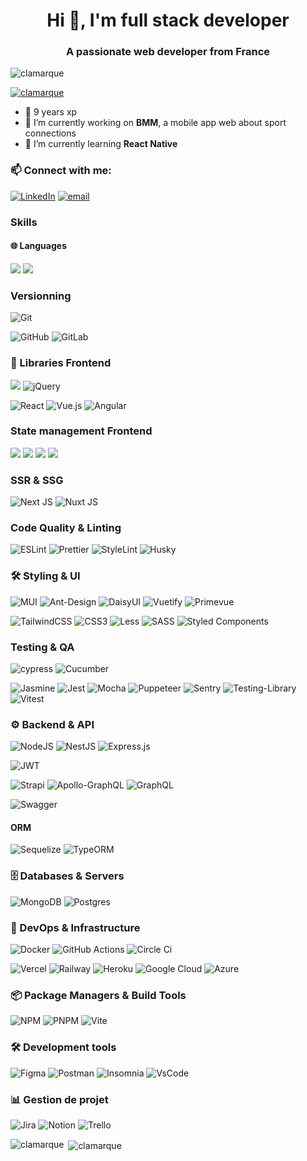 <h1 align="center">Hi 👋, I'm full stack developer</h1>
<h3 align="center">A passionate web developer from France</h3>

<p align="left"> <img src="https://komarev.com/ghpvc/?username=clamarque&label=Profile%20views&color=0e75b6&style=flat" alt="clamarque" /> </p>

<p align="left"> <a href="https://github.com/ryo-ma/github-profile-trophy"><img src="https://github-profile-trophy.vercel.app/?username=clamarque" alt="clamarque" /></a> </p>

- 🚀 9 years xp
- 🔭 I’m currently working on **BMM**, a mobile app web about sport connections
- 🌱 I’m currently learning **React Native**

### 📫 Connect with me:

[![LinkedIn](https://img.shields.io/badge/LinkedIn-%230077B5.svg?logo=linkedin&logoColor=white)](https://linkedin.com/in/clamarque/)
[![email](https://img.shields.io/badge/Email-D14836?logo=gmail&logoColor=white)](mailto:clamarque.dev@gmail.com)
</p>

### Skills

#### 🌐 Languages

![](https://img.shields.io/badge/French-8A2BE2)
![](https://img.shields.io/badge/English-8A2BE2)

### Versionning

![Git](https://img.shields.io/badge/git-%23F05033.svg?style=flat-square&logo=git&logoColor=white)

![GitHub](https://img.shields.io/badge/github-%23121011.svg?style=flat-square&logo=github&logoColor=white)
![GitLab](https://img.shields.io/badge/gitlab-%23181717.svg?style=flat-square&logo=gitlab&logoColor=white)

### 🎨 Libraries Frontend

![](https://img.shields.io/badge/Lit-Element-8A2BE2)
![jQuery](https://img.shields.io/badge/jquery-%230769AD.svg?style=flat-square&logo=jquery&logoColor=white)

![React](https://img.shields.io/badge/react-%2320232a.svg?style=flat-square&logo=react&logoColor=%2361DAFB)
![Vue.js](https://img.shields.io/badge/vue.js-%2335495e.svg?style=flat-square&logo=vuedotjs&logoColor=%234FC08D)
![Angular](https://img.shields.io/badge/angular-%23DD0031.svg?style=flat-square&logo=angular&logoColor=white)

### State management Frontend

![](https://img.shields.io/badge/Vuex-4FC08D)
![](https://img.shields.io/badge/Pinia-FFF000)
![](https://img.shields.io/badge/Redux-8A2BE2)
![](https://img.shields.io/badge/Zustand-8A2BE2)

### SSR & SSG

![Next JS](https://img.shields.io/badge/Next-black?style=flat-square&logo=next.js&logoColor=white)
![Nuxt JS](https://img.shields.io/badge/Nuxt-002E3B?style=flat-square&logo=nuxt.js&logoColor=#00DC82)

### Code Quality & Linting

![ESLint](https://img.shields.io/badge/ESLint-4B3263?style=flat-square&logo=eslint&logoColor=white)
![Prettier](https://img.shields.io/badge/prettier-%23F7B93E.svg?style=flat-square&logo=prettier&logoColor=black)
![StyleLint](https://img.shields.io/badge/stylelint-000?style=flat-square&logo=stylelint&logoColor=white)
![Husky](https://img.shields.io/badge/Husky-8A2BE2)

### 🛠 Styling & UI

![MUI](https://img.shields.io/badge/MUI-%230081CB.svg?style=flat-square&logo=mui&logoColor=white)
![Ant-Design](https://img.shields.io/badge/-AntDesign-%230170FE?style=flat-square&logo=ant-design&logoColor=white)
![DaisyUI](https://img.shields.io/badge/daisyui-5A0EF8?style=flat-square&logo=daisyui&logoColor=white)
![Vuetify](https://img.shields.io/badge/Vuetify-1867C0?style=flat-square&logo=vuetify&logoColor=AEDDFF)
![Primevue](https://img.shields.io/badge/Primevue-FFFFFF?style=flat-square&logo=primevue&logoColor=41B883)

![TailwindCSS](https://img.shields.io/badge/tailwindcss-%2338B2AC.svg?style=flat-square&logo=tailwind-css&logoColor=white)
![CSS3](https://img.shields.io/badge/css3-%231572B6.svg?style=flat-square&logo=css3&logoColor=white)
![Less](https://img.shields.io/badge/less-2B4C80?style=flat-square&logo=less&logoColor=white)
![SASS](https://img.shields.io/badge/SASS-hotpink.svg?style=flat-square&logo=SASS&logoColor=white)
![Styled Components](https://img.shields.io/badge/styled--components-DB7093?style=flat-square&logo=styled-components&logoColor=white)

### Testing & QA
![cypress](https://img.shields.io/badge/-cypress-%23E5E5E5?style=flat-square&logo=cypress&logoColor=058a5e)
![Cucumber](https://img.shields.io/badge/Cucumber-43B02A?style=flat-square&logo=cucumber&logoColor=white)

![Jasmine](https://img.shields.io/badge/-Jasmine-%238A4182?style=flat-square&logo=Jasmine&logoColor=white)
![Jest](https://img.shields.io/badge/-jest-%23C21325?style=flat-square&logo=jest&logoColor=white)
![Mocha](https://img.shields.io/badge/-mocha-%238D6748?style=flat-square&logo=mocha&logoColor=white)
![Puppeteer](https://img.shields.io/badge/Puppeteer-white.svg?style=flat-square&logo=Puppeteer&logoColor=black)
![Sentry](https://img.shields.io/badge/sentry-%23362D59.svg?style=flat-square&logo=sentry&logoColor=white)
![Testing-Library](https://img.shields.io/badge/-TestingLibrary-%23E33332?style=flat-square&logo=testing-library&logoColor=white)
![Vitest](https://img.shields.io/badge/-Vitest-252529?style=flat-square&logo=vitest&logoColor=FCC72B)

### ⚙️ Backend & API

![NodeJS](https://img.shields.io/badge/node.js-6DA55F?style=flat-square&logo=node.js&logoColor=white)
![NestJS](https://img.shields.io/badge/nestjs-%23E0234E.svg?style=flat-square&logo=nestjs&logoColor=white)
![Express.js](https://img.shields.io/badge/express.js-%23404d59.svg?style=flat-square&logo=express&logoColor=%2361DAFB)

![JWT](https://img.shields.io/badge/JWT-black?style=flat-square&logo=JSON%20web%20tokens)

![Strapi](https://img.shields.io/badge/strapi-%232E7EEA.svg?style=flat-square&logo=strapi&logoColor=white)
![Apollo-GraphQL](https://img.shields.io/badge/-ApolloGraphQL-311C87?style=flat-square&logo=apollo-graphql)
![GraphQL](https://img.shields.io/badge/-GraphQL-E10098?style=flat-square&logo=graphql&logoColor=white)

![Swagger](https://img.shields.io/badge/-Swagger-%23Clojure?style=flat-square&logo=swagger&logoColor=white)

#### ORM

![Sequelize](https://img.shields.io/badge/Sequelize-52B0E7?style=flat-square&logo=Sequelize&logoColor=white)
![TypeORM](https://img.shields.io/badge/TypeORM-FE0803.svg?style=flate-square&logo=typeorm&logoColor=white)

### 🗄️ Databases & Servers

![MongoDB](https://img.shields.io/badge/MongoDB-%234ea94b.svg?style=&logo=mongodb&logoColor=white)
![Postgres](https://img.shields.io/badge/postgres-%23316192.svg?style=flat-square&logo=postgresql&logoColor=white)


### 🚀 DevOps & Infrastructure

![Docker](https://img.shields.io/badge/docker-%230db7ed.svg?style=flat-square&logo=docker&logoColor=white)
![GitHub Actions](https://img.shields.io/badge/github%20actions-%232671E5.svg?style=flat-square&logo=githubactions&logoColor=white)
![Circle Ci](https://img.shields.io/badge/circleci-343434?style=flat-square&logo=circleci&logoColor=white)

![Vercel](https://img.shields.io/badge/vercel-%23000000.svg?style=flat-square&logo=vercel&logoColor=white)
![Railway](https://img.shields.io/badge/Railway-0B0D0E?style=flat-square&logo=railway&logoColor=white)
![Heroku](https://img.shields.io/badge/Heroku-FFFFFF?style=flat-square&logo=heroku&logoColor=430098)
![Google Cloud](https://img.shields.io/badge/Google%20Cloud-%234285F4.svg?style=flat-square&logo=google-cloud&logoColor=white)
![Azure](https://img.shields.io/badge/azure-%230072C6.svg?style=flat-square&logo=microsoftazure&logoColor=white)

### 📦 Package Managers & Build Tools

![NPM](https://img.shields.io/badge/NPM-%23CB3837.svg?style=flat-square&logo=npm&logoColor=white)
![PNPM](https://img.shields.io/badge/pnpm-%234a4a4a.svg?style=flat-square&logo=pnpm&logoColor=f69220)
![Vite](https://img.shields.io/badge/vite-%23646CFF.svg?style=flat-square&logo=vite&logoColor=white)

### 🛠️ Development tools
![Figma](https://img.shields.io/badge/figma-%23F24E1E.svg?style=flat-square&logo=figma&logoColor=white)
![Postman](https://img.shields.io/badge/Postman-FF6C37?style=flat-square&logo=postman&logoColor=white)
![Insomnia](https://img.shields.io/badge/Insomnia-black?style=flat-square&logo=insomnia&logoColor=5849BE)
![VsCode](https://img.shields.io/badge/VSCode-0078D4?style=flat-square&logo=visual%20studio%20code&logoColor=white)

### 📊 Gestion de projet

![Jira](https://img.shields.io/badge/jira-%230A0FFF.svg?style=flat-square&logo=jira&logoColor=white)
![Notion](https://img.shields.io/badge/Notion-%23000000.svg?style=flat-square&logo=notion&logoColor=white)
![Trello](https://img.shields.io/badge/Trello-%23026AA7.svg?style=flat-square&logo=Trello&logoColor=white)


<p><img align="left" src="https://github-readme-stats.vercel.app/api/top-langs?username=clamarque&show_icons=true&locale=en&layout=compact" alt="clamarque" /></p>

<p>&nbsp;<img align="center" src="https://github-readme-stats.vercel.app/api?username=clamarque&show_icons=true&locale=en" alt="clamarque" /></p>



